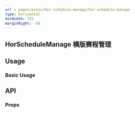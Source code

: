 ```yaml
---
url : pages/press/hor-schedule-manage/hor-schedule-manage
type: horizontal
horWidth: 725
marginRight: -56
---
```


## HorScheduleManage 横版赛程管理


## Usage

### Basic Usage

## API

### Props

